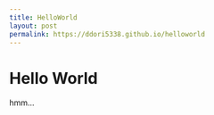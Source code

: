 ```yaml
---
title: HelloWorld
layout: post
permalink: https://ddori5338.github.io/helloworld
---
```


# Hello World

hmm...

